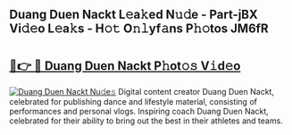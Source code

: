 ## Duang Duen Nackt L𝚎a𝚔ed N𝚞𝚍e - Part-jBX Vi𝚍𝚎o L𝚎a𝚔s - H𝚘𝚝 O𝚗𝚕yf𝚊ns P𝚑𝚘tos JM6fR

# <h2><a href="http://kf1g9gs.oniu.top/?m=Duang+Duen+Nackt">🔗👉 🔴 Duang Duen Nackt P𝚑ot𝚘𝚜 V𝚒d𝚎o</a></h2>

[![Duang Duen Nackt Nu𝚍e𝚜](https://i.imgur.com/0qMVB7G.gif)](http://kf1g9gs.oniu.top/?m=Duang+Duen+Nackt)
Digital content creator Duang Duen Nackt, celebrated for publishing dance and lifestyle material, consisting of performances and personal vlogs. Inspiring coach Duang Duen Nackt, celebrated for their ability to bring out the best in their athletes and teams.  
